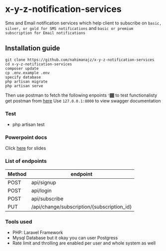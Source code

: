 # x-y-z-notification-services
 Sms and Email notification services which help client to subscribe on `basic, silver, or gold for SMS notifications` and `basic or premium subscription for Email notifications`
## Installation guide
``` 
git clone https://github.com/nahimanajz/x-y-z-notification-services 
cd x-y-z-notification-services
composer update
cp .env.example .env
specify database
php artisan migrate
php artisan serve

``` 
Then use postman to fetch the following enpoints 👇🏾 to test functionalisty 
get postman from [here](https://www.postman.com/)
Use `127.0.0.1:8000` to view swagger documentation
### Test
 - php artisan test
 ### Powerpoint docs
  Click  [here](https://docs.google.com/presentation/d/1pD_4xo780z1cbpACe3s4W89yY-MUdBjExfYo7CBAjsY/edit?usp=sharing) for slides
### List of endpoints  
|Method| endpoint |
|------|---------|
|POST|api/signup|
|POST|api/login|
|POST|api/subscribe|
|PUT|/api/change/subscription/{subscription_id}|

### Tools used
- PHP: Laravel Framework
- Mysql Database but it okay you can user Postgress 
- Rate limit and throlling are enabled per user and whole system as well
